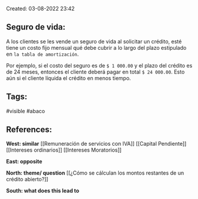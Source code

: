 Created: 03-08-2022 23:42

## <span class="pink"> **Seguro de vida:** </span>
A los clientes se les vende un seguro de vida al solicitar un crédito, esté tiene un costo fijo mensual qué debe cubrir a lo largo del plazo estipulado en `la tabla de amortización`. 

Por ejemplo, si el costo del seguro es de `$ 1 000.00` y el plazo del crédito es de 24 meses, entonces el cliente deberá pagar en total `$ 24 000.00`. Esto aún si el cliente líquida el crédito en menos tiempo.

## <span class="orange"> **Tags:**</span>
<span class="tag"> #visible</span> <span class="tag"> #abaco </span>

## <span class="green"> **References:**</span>


<span class="blue"> **West: similar** </span>
[[Remuneración de servicios con IVA]]
[[Capital Pendiente]]
[[Intereses ordinarios]]
[[Intereses Moratorios]]

<span class="blue"> **East: opposite** </span>

<span class="blue"> **North: theme/ question** </span>
[[¿Cómo se cálculan los montos restantes de un crédito abierto?]]

<span class="blue"> **South: what does this lead to** </span>